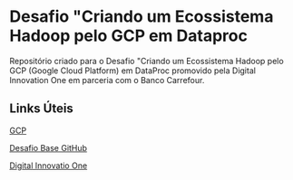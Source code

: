 # Desafio "Criando um Ecossistema Hadoop pelo GCP em Dataproc
Repositório criado para o Desafio "Criando um Ecossistema Hadoop pelo GCP (Google Cloud Platform) em DataProc promovido pela Digital Innovation One em parceria com o Banco Carrefour.

## Links Úteis
[GCP](https://console.cloud.google.com/) <p>
[Desafio Base GitHub](https://github.com/marcelomarques05/dio-desafio-dataproc) <p>
[Digital Innovatio One](https://digitalinnovation.one/)